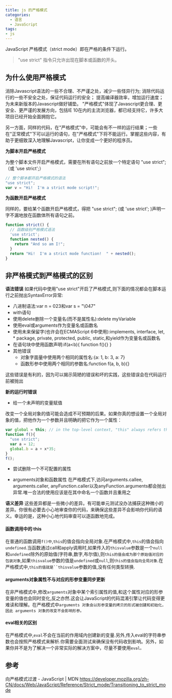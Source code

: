 ```yaml
---
title: js 的严格模式
categories:
  - 语言
  - JavaScript
tags:
- js
---
```


JavaScript 严格模式（strict mode）即在严格的条件下运行。

> "use strict" 指令只允许出现在脚本或函数的开头。

## 为什么使用严格模式

消除Javascript语法的一些不合理、不严谨之处，减少一些怪异行为;
消除代码运行的一些不安全之处，保证代码运行的安全；
提高编译器效率，增加运行速度；
为未来新版本的Javascript做好铺垫。
"严格模式"体现了Javascript更合理、更安全、更严谨的发展方向，包括IE 10在内的主流浏览器，都已经支持它，许多大项目已经开始全面拥抱它。

另一方面，同样的代码，在"严格模式"中，可能会有不一样的运行结果；一些在"正常模式"下可以运行的语句，在"严格模式"下将不能运行。掌握这些内容，有助于更细致深入地理解Javascript，让你变成一个更好的程序员。

**为脚本开启严格模式**

为整个脚本文件开启严格模式，需要在所有语句之前放一个特定语句 "use strict"; （或 'use strict';）

```js
// 整个脚本都开启严格模式的语法
"use strict";
var v = "Hi!  I'm a strict mode script!";
```

**为函数开启严格模式**

同样的，要给某个函数开启严格模式，得把 "use strict";  (或 'use strict'; )声明一字不漏地放在函数体所有语句之前。

```js
function strict() {
  // 函数级别严格模式语法
  'use strict';
  function nested() {
    return "And so am I!";
  }
  return "Hi!  I'm a strict mode function!  " + nested();
}
```

## 非严格模式到严格模式的区别

**语法错误**
如果代码中使用"use strict"开启了严格模式,则下面的情况都会在脚本运行之前抛出SyntaxError异常:

* 八进制语法:var n = 023和var s = "\047"
* with语句
* 使用delete删除一个变量名(而不是属性名):delete myVariable
* 使用eval或arguments作为变量名或函数名
* 使用未来保留字(也许会在ECMAScript 6中使用):implements, interface, let, * package, private, protected, public, static,和yield作为变量名或函数名
* 在语句块中使用函数声明:if(a<b){ function f(){} }
* 其他错误
  * 对象字面量中使用两个相同的属性名:{a: 1, b: 3, a: 7}
  * 函数形参中使用两个相同的参数名:function f(a, b, b){}

这些错误是有利的，因为可以揭示简陋的错误和坏的实践，这些错误会在代码运行前被抛出

**新的运行时错误**
* 给一个未声明的变量赋值

改变一个全局对象的值可能会造成不可预期的后果。如果你真的想设置一个全局对象的值，把他作为一个参数并且明确的把它作为一个属性：

```js
var global = this; // in the top-level context, "this" always refers the global object
function f(){
  "use strict";
  var a = 12;
  global.b = a + x*35;
}
f();
```

* 尝试删除一个不可配置的属性

* arguments对象和函数属性
在严格模式下,访问arguments.callee, arguments.caller, anyFunction.caller以及anyFunction.arguments都会抛出异常.唯一合法的使用应该是在其中命名一个函数并且重用之

**语义差异**
这些差异都是一些微小的差异。有可能单元测试没办法捕获这种微小的差异。你很有必要去小心地审查你的代码，来确保这些差异不会影响你代码的语义。幸运的是，这种小心地代码审查可以逐函数地完成。

#### 函数调用中的 this

在普通的函数调用`f()中`,`this`的值会指向全局对象.在严格模式中,`this`的值会指向`undefined`.当函数通过call和apply调用时,如果传入的`thisvalue`参数是一个`null`和`undefined`除外的原始值(字符串,数字,布尔值),则`this的值会成为那个原始值对应的包装对象`,如果`thisvalue`参数的值是`undefined`或`null`,则`this的值会指向全局对象`.在严格模式中,`this的值就是``thisvalue`参数的值,没有任何类型转换.

#### arguments对象属性不与对应的形参变量同步更新

在非严格模式中,修改`arguments`对象中某个索引属性的值,和这个属性对应的形参变量的值也会同时变化,反之亦然.这会让JavaScript的代码混淆引擎让代码变得更难读和理解。在严格模式中`arguments 对象会以形参变量的拷贝的形式被创建和初始化，因此 arguments 对象的改变不会影响形参。`

#### eval相关的区别

在严格模式中,`eval`不会在当前的作用域内创建新的变量.另外,传入eval的字符串参数也会按照严格模式来解析.你需要全面测试来确保没有代码收到影响。另外，如果你并不是为了解决一个非常实际的解决方案中，尽量不要使用`eval。`

## 参考

向严格模式过渡 - JavaScript | MDN
<https://developer.mozilla.org/zh-CN/docs/Web/JavaScript/Reference/Strict_mode/Transitioning_to_strict_mode>
